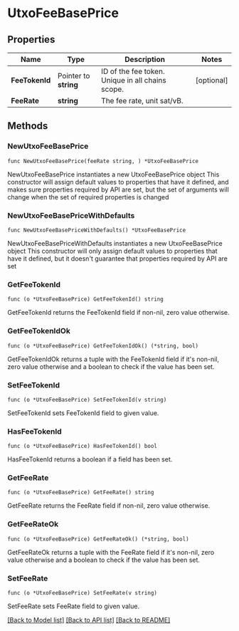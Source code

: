 # UtxoFeeBasePrice

## Properties

Name | Type | Description | Notes
------------ | ------------- | ------------- | -------------
**FeeTokenId** | Pointer to **string** | ID of the fee token. Unique in all chains scope. | [optional] 
**FeeRate** | **string** | The fee rate, unit sat/vB. | 

## Methods

### NewUtxoFeeBasePrice

`func NewUtxoFeeBasePrice(feeRate string, ) *UtxoFeeBasePrice`

NewUtxoFeeBasePrice instantiates a new UtxoFeeBasePrice object
This constructor will assign default values to properties that have it defined,
and makes sure properties required by API are set, but the set of arguments
will change when the set of required properties is changed

### NewUtxoFeeBasePriceWithDefaults

`func NewUtxoFeeBasePriceWithDefaults() *UtxoFeeBasePrice`

NewUtxoFeeBasePriceWithDefaults instantiates a new UtxoFeeBasePrice object
This constructor will only assign default values to properties that have it defined,
but it doesn't guarantee that properties required by API are set

### GetFeeTokenId

`func (o *UtxoFeeBasePrice) GetFeeTokenId() string`

GetFeeTokenId returns the FeeTokenId field if non-nil, zero value otherwise.

### GetFeeTokenIdOk

`func (o *UtxoFeeBasePrice) GetFeeTokenIdOk() (*string, bool)`

GetFeeTokenIdOk returns a tuple with the FeeTokenId field if it's non-nil, zero value otherwise
and a boolean to check if the value has been set.

### SetFeeTokenId

`func (o *UtxoFeeBasePrice) SetFeeTokenId(v string)`

SetFeeTokenId sets FeeTokenId field to given value.

### HasFeeTokenId

`func (o *UtxoFeeBasePrice) HasFeeTokenId() bool`

HasFeeTokenId returns a boolean if a field has been set.

### GetFeeRate

`func (o *UtxoFeeBasePrice) GetFeeRate() string`

GetFeeRate returns the FeeRate field if non-nil, zero value otherwise.

### GetFeeRateOk

`func (o *UtxoFeeBasePrice) GetFeeRateOk() (*string, bool)`

GetFeeRateOk returns a tuple with the FeeRate field if it's non-nil, zero value otherwise
and a boolean to check if the value has been set.

### SetFeeRate

`func (o *UtxoFeeBasePrice) SetFeeRate(v string)`

SetFeeRate sets FeeRate field to given value.



[[Back to Model list]](../README.md#documentation-for-models) [[Back to API list]](../README.md#documentation-for-api-endpoints) [[Back to README]](../README.md)


